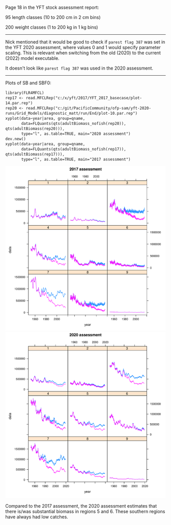 Page 18 in the YFT stock assessment report:

95 length classes (10 to 200 cm in 2 cm bins)

200 weight classes (1 to 200 kg in 1 kg bins)

---

Nick mentioned that it would be good to check if `parest flag 387` was set in
the YFT 2020 assessment, where values 0 and 1 would specify parameter scaling.
This is relevant when switching from the old (2020) to the current (2022) model
executable.

It doesn't look like `parest flag 387` was used in the 2020 assessment.

---

Plots of SB and SBF0:

```{r}
library(FLR4MFCL)
rep17 <- read.MFCLRep("c:/x/yft/2017/YFT_2017_basecase/plot-14.par.rep")
rep20 <- read.MFCLRep("c:/git/PacificCommunity/ofp-sam/yft-2020-runs/Grid_Models/diagnostic_matt/run/End/plot-10.par.rep")
xyplot(data~year|area, group=qname,
       data=FLQuants(qts(adultBiomass_nofish(rep20)), qts(adultBiomass(rep20))),
       type="l", as.table=TRUE, main="2020 assessment")
dev.new()
xyplot(data~year|area, group=qname,
       data=FLQuants(qts(adultBiomass_nofish(rep17)), qts(adultBiomass(rep17))),
       type="l", as.table=TRUE, main="2017 assessment")
```

<img src="ssb_2017.png" width="600px">
<img src="ssb_2020.png" width="600px">

Compared to the 2017 assessment, the 2020 assessment estimates that there is/was
substantial biomass in regions 5 and 6. These southern regions have always had
low catches.
